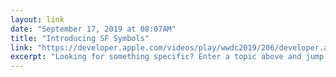 ```yaml
---
layout: link 
date: "September 17, 2019 at 08:07AM"
title: "Introducing SF Symbols"
link: "https://developer.apple.com/videos/play/wwdc2019/206/developer.apple.com/videos/play/wwdc2019/206/"
excerpt: "Looking for something specific? Enter a topic above and jump straight to the good stuff. An error occurred when submitting your query. Please check your Internet connection and try again."
---
```

